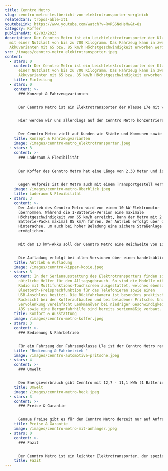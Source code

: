 ```yaml
---
title: Cenntro Metro
slug: cenntro-metro-testbericht-von-elektrotransporter-vergleich
relatedCars: tropos-able-xt1
youtubeLink: https://www.youtube.com/watch?v=RvRSSNoHsMw&t=8s
category: Koffer
publishedAt: 02/03/2023
description: Der Cenntro Metro ist ein Leichtelektrotransporter der Klasse L7e
  mit einer Nutzlast von bis zu 700 Kilogramm. Das Fahrzeug kann in zwei
  Akkuvarianten mit 65 bzw. 85 km/h Höchstgeschwindigkeit erworben werden.
src: /images/cenntro-metro_elektrotransporter.jpeg
content:
  - stars: 0
    content: Der Cenntro Metro ist ein Leichtelektrotransporter der Klasse L7e mit
      einer Nutzlast von bis zu 700 Kilogramm. Das Fahrzeug kann in zwei
      Akkuvarianten mit 65 bzw. 85 km/h Höchstgeschwindigkeit erworben werden.
    title: Einleitung
  - stars: 0
    content: >-
      ### Konzept & Fahrzeugvarianten


      Der Cenntro Metro ist ein Elektrotransporter der Klasse L7e mit verschiedenen Aufbauarten, welcher hierzulande gleich unter mehreren Namen bekannt ist. Neben der Marke Cenntro wurde er auch lange Zeit von der Marke Tropos unter der Bezeichnung “Able XT1” und “Able XT2” angeboten. Außerdem gibt es ein baugleiches Modell noch unter dem Namen “E-Formica 500” sowie „Sevic e500V“ auf dem deutschen Markt.


      Hier werden wir uns allerdings auf den Cenntro Metro konzentrieren, welcher in zwei Akkuvarianten angeboten wird. Das Basisfahrzeug besitzt einen Lithium-Ionen-Akku mit 13 kWh bei einer Höchstgeschwindigkeit von 65 km/h, während der Metro mit 26 kWh-Doppel-Batterie auf maximal 85 km/h kommt.


      Der Cenntro Metro zielt auf Kunden wie Städte und Kommunen sowie Handwerk und Industrie ab. So gibt es ihn in drei Aufbauvarianten: der Koffer-Version mit einem Ladevolumen von rund 3.300 Liter sowie als Pritsche oder Kipper-Pritsche mit einer Ladefläche von knapp drei Quadratmetern. In beiden Fällen besitzt das Fahrzeug eine Breite von 1,40 Meter.
    title: Konzept & Fahrzeugvarianten
    image: /images/cenntro-metro_elektrotransporter.jpeg
  - stars: 3
    content: >-
      ### Laderaum & Flexibilität


      Der Koffer des Cenntro Metro hat eine Länge von 2,30 Meter und ist knapp 1,40 Meter breit. Bei der Höhe können Kunden zwischen 1,45 Meter (XL) und 1,63 Meter (XXL) wählen. Dadurch ergibt sich ein Ladevolumen von knapp 5 oder 5,6 Kubikmeter. Der Kofferaufbau lässt sich durch geteilte Hecktüren sowie oder seitliche Klapp- beziehungsweise Schiebetüren be- und entladen. Als Pritschen- oder Kipperfahrzeug hat die Ladefläche Abmessungen von 2,20 Meter × 1,35 Meter. Die Ladebordwand ist hier 35 cm hoch. 


      Gegen Aufpreis ist der Metro auch mit einem Transportgestell verfügbar, welches zum Beispiel mit einem Laubgitter für Landschaftsbaubetriebe geliefert werden kann. Auch eine Plane mit Gestell kann auf Basis dessen aufgebaut werden und erweitert somit den Einsatzbereich des Cenntro. Die Nutzlast des Elektrotransporters liegt je nach Ausstattung bei maximal 580 oder 700 Kilogramm, wobei hier noch kein Fahrer mit eingerechnet ist. Optional ist eine Anhängekupplung verfügbar, die maximal 300 Kilogramm ziehen kann.
    image: /images/cenntro-metro-überblick.jpeg
    title: Laderaum & Flexibilität
  - stars: 3
    content: >-
      Der Antrieb des Cenntro Metro wird von einem 10 kW-Elektromotor
      übernommen. Während die 1-Batterie-Version eine maximale
      Höchstgeschwindigkeit von 65 km/h erreicht, kann der Metro mit 2
      Batterie-Packs maximal 85 km/h fahren. Der Antrieb erfolgt über die
      Hinterachse, um auch bei hoher Beladung eine sichere Straßenlage zu
      ermöglichen.


      Mit dem 13 kWh-Akku soll der Cenntro Metro eine Reichweite von 106 bis 121 Kilometern laut WLTP-Zyklus erreichen. Bei der großen Akku-Variante mit der doppelten Kapazität liegt die Reichweite bei 203 bis 229 Kilometer.


      Die Aufladung erfolgt bei allen Versionen über einen handelsüblichen 230 Volt-Stecker. Leider finden sich keine offiziellen Angaben oder auch Praxisberichte dazu, wie viel Zeit eine Aufladung des Fahrzeugs in Anspruch nimmt. Für etwas längere Reichweite sorgt eine Rekuperation der Bremsenergie, welche den Akku während der Fahrt wieder auflädt.
    title: Antrieb & Aufladung
    image: /images/cenntro-kipper-kopie.jpeg
  - stars: 3
    content: In der Serienausstattung des Elektrotransporters finden sich einige
      nützliche Helfer für den Alltagsgebrauch. So sind die Modelle mit einem
      Radio mit Multifunktions-Touchscreen ausgestattet, welches ebenso eine
      Bluetooth-Freisprechfunktion für das Telefonieren sowie einen
      USB-Anschluss besitzt. Die Rückfahrkamera ist besonders praktisch für die
      Rücksicht bei den Kofferaufbauten und bei beladener Pritsche. Und eine
      Servolenkung vereinfacht Lenkmanöver bei niedriger Geschwindigkeit. Auch
      ABS sowie eine Berganfahrhilfe sind bereits serienmäßig verbaut.
    title: Komfort & Ausstattung
    image: /images/cenntro-metro-koffer.jpeg
  - stars: 3
    content: >-
      ### Bedienung & Fahrbetrieb 


      Für ein Fahrzeug der Fahrzeugklasse L7e ist der Cenntro Metro recht schwer. Mit Batterien wiegt der Elektrotransporter knapp 900 Kilogramm und mit Doppelakku sogar eine Tonne. Da L7e-Nutzfahrzeuge ohne Akkus nicht mehr als 600 Kilogramm wiegen dürfen, scheinen die Akkus für mehr als einen erheblichen Teil des Gewichts verantwortlich zu sein. Dies ist natürlich von Nachteil auf Grünflächen und in Parks, wo mehr Gewicht auch mehr Belastung für den Rasen bedeutet. Dafür punktet der Tropos mit einem Wendekreis von knapp 4 Meter.
    title: "Bedienung & Fahrbetrieb "
    image: /images/cenntro-automotive-pritsche.jpeg
  - stars: 4
    content: >-
      ### Umwelt


      Den Energieverbrauch gibt Cenntro mit 12,7 - 11,1 kWh (1 Batterie-Pack) bzw. 13,4 - 11,9 kWh (2 Batterie-Packs) auf 100 km an. Ein Verbrauch von 12 kWh pro 100 km würde bei Strompreisen von 30 Cent pro kWh zu Energiekosten von 3,60 Euro pro 100 km führen. Ein Solarmodul für mehr Reichweite ist nicht verfügbar.
    title: Umwelt
    image: /images/cenntro-metro-heck.jpeg
  - stars: 3
    content: >-
      ### Preise & Garantie


      Genaue Preise gibt es für den Cenntro Metro derzeit nur auf Anfrage. Aber da die Preise beim baugleichen Tropos Able XT mit 13 kWh-Lithium-Ionen-Akku bei rund 27.000 Euro und als 26 kWh-Variante bei etwa 31.000 Euro starteten, dürften die heutigen Preise noch höher liegen. Damit ist der Cenntro definitiv kein Schnäppchen. Der Akku ist allerdings immer mit im Preis inbegriffen und kann nicht dazu gemietet werden. Die Garantie auf das Fahrzeug beträgt 2 Jahre, auf die Batterie gibt es 5 Jahre.
    title: Preise & Garantie
    image: /images/cenntro-metro-mit-anhänger.jpeg
  - stars: 0
    content: >-
      ### F﻿azit


      Der Cenntro Metro ist ein leichter Elektrotransporter, der speziell für Kommunen sowie Industrie und Handwerk geeignet ist. Durch sein hohes Gewicht scheint er für den Landschaftsbau allerdings weniger geeignet. Trotz seiner geringen Außenmaße ergeben sich je nach Aufbau praktische Transportlösungen mit einer guten Raumausnutzung. Durch die drei angebotenen Batterie-Varianten kann der Kunde außerdem zwischen einem niedrigeren Preis und einer höheren Reichweite abwägen.
    title: Fazit
---
```

